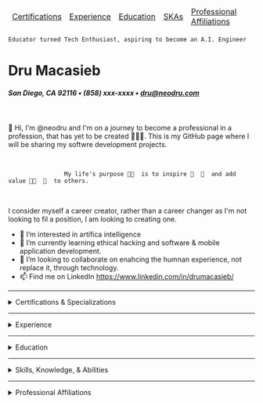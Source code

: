 <table class="tg">
<thead>
    <tr>
        <nav class="nav justify-content-center">
        <td class="tg-0lax"><a class="nav-link js-scroll-trigger" href="#certifications">Certifications</a></td>
        <td class="tg-0lax"><a class="nav-link js-scroll-trigger" href="#experience">Experience</a></td>
        <td class="tg-0lax"><a class="nav-link js-scroll-trigger" href="#education">Education</a></td>
        <td class="tg-0lax"><a class="nav-link js-scroll-trigger" href="#skas">SKAs</a></td>
        <td class="tg-0lax"><a class="nav-link js-scroll-trigger" href="#affiliations">Professional Affiliations</a></td>
        </nav>
    </tr>
</thead>
</table>  
 
``Educator turned Tech Enthusiast, aspiring to become an A.I. Engineer``
<br>

# Dru Macasieb
##### San Diego, CA 92116 • (858) xxx-xxxx • <a href="mailto:name@email.com">dru@neodru.com</a>           
<br>


   
👋 Hi, I'm @neodru and I'm on a journey to become a professional in a profession, that has yet to be created 🤷🏻‍♂️. This is my GitHub page where I will be sharing my softwre development projects. 

<br>

                  
                    My life's purpose 🙏🏼  is to inspire 🤩  💖  and add value 💪🏼  🧠  to others.

<br>

I consider myself a career creator, rather than a career changer as I'm not looking to fil a position, I am looking to creating one.  

- 👀 I’m interested in artifica intelligence
- 🌱 I’m currently learning ethical hacking and software & mobile application development.  
- 💞️ I’m looking to collaborate on enahcing the humnan experience, not replace it, through technology.
- 📫 Find me on LinkedIn https://www.linkedin.com/in/drumacasieb/
             
 <hr>
 <section class="resume-section" id="certifications">
 <details><summary>Certifications & Specializations </summary>
    <br>
     <ul>
            <li>Google Workspace Specialization Certificate </li>
            <li>Goolge Fundamentals of Digital Marketing Certification </li>
            <li>Microsfot Office Specialist: Word, Word Expert, Excel Excel Expert, PowerPoin</li>
        </ul>    
 </details>
<hr>
<section class="resume-section" id="experience">
           
<details>
    <summary>Experience</summary>
<div class="d-flex flex-column flex-md-row justify-content-between mb-5">
    <div class="flex-grow-1">
        <h3 class="mb-0">Small Business Consultant and Web Developer</h3>
        <div class="subheading mb-3">NeoDru</div>
        <p>April 2014 - Present</p>
        <ul>
            <li>Designed, developed, and deployed web solutions for small businesses and professionals. </li>
            <li>Website Administration using back-end technologies: myPHP, Google Admin Console, Azure Active Directory </li>
            <li>Front-end web development using HTML5, CSS5, JavaScript, Boostrap, WordPress, Elementor</li>
        </ul>    
    </div>
    <div class="d-flex flex-column flex-md-row justify-content-between mb-5">
        <div class="flex-grow-1">
            <h3 class="mb-0">Program Manager</h3>
            <div class="subheading mb-3">California College San Diego</div>
            <p>October 2011 - July 2021</p>
        <ul>
             <li>Designed, developed, and deployed web solutions for small businesses and professionals. </li>
             <li>Website Administration using back-end technologies: myPHP, Google Admin Console, Azure Active Directory </li>
             <li>Front-end web development using HTML5, CSS5, JavaScript, Boostrap, WordPress, Elementor</li>
        </ul>
        </div>
                    
</details>
<hr>

<section class="resume-section" id="education">

<details><summary>Education</summary>

   
                   

   <h3 class="mb-0"> Associate of Applied Sciences, Software Development</h3>
                            <div class="subheading mb-3">California Institute of Arts and Technology</div>
                            <div>In Progress (Expected Grad Date: September 2022)</div>
   <h3 class="mb-0"> Bachelor of Science, Cybersecurity and Networking</h3>
                            <div class="subheading mb-3">Independence University</div>
                            <div>Cum Laude GPA: 3.56</div>
     <h3 class="mb-0"> Bachelor of Science, Web Design & Development</h3>
                            <div class="subheading mb-3">Independence University</div>
                            <div>Cum Laude GPA: 3.60</div>
     <h3 class="mb-0"> Master of Arts, Organizational Leadership</h3>
                            <div class="subheading mb-3">Chapman University</div>
                              <div>Honors GPA: 3.9</div>
   <h3 class="mb-0"> Master of Business Administration</h3>
                            <div class="subheading mb-3">National University</div>
                           <div>Honors GPA: 3.9</div>
     <h3 class="mb-0"> Bachelor of Arts, Liberal Studies</h3>
                            <div class="subheading mb-3">California State University, San Marcos</div>
                            <div>Cum Laude GPA: 3.5</div>
    </details>
<hr>              
  
<section class="resume-section" id="skas">
 <details><summary>Skills, Knowledge, & Abilities </summary>
    <br>
                  
<div>
    <h4>Programming Languages</h4>
                    <ul>
                      <li> Python </li>
                      <li> HTML3 • CSS • Javascript </li>
                    </ul>
    </div>
     <br><div> <h4>Productivity Suites</h4>
                    <ul>
                      <li> MS Office 365</li>
                      <li> iWork </li>
                        <li> Workspace Producitivity Suite </li>
                    </ul>
</div>
      <br>
     <div> <h4>Graphic Design</h4>
                    <ul>
                      <li> Adobe Creative Cloud </li>
                        <ul>
                            <li> Photoshop </li>
                            <li> Illustrator </li>
                             <li> Adobe Spark </li>
                        </ul>
                      <li>Finalcut Pro </li>
                    </ul>
</div>
      <br>
 </details> 
    <hr>
    
<section class="resume-section"id="affiliations">
<details><summary>Professional Affiliations </summary>
    <br>
     <div>
         <h3> Board Member & Marketing Director </h3>
         <h4> Women In Cybersecurity San Diego Affiliate <h4>
         <h5>October 2019 - Present </h5>
     </div>
          <br>
     <div>
         <h3> Student Member & Social Media Advocate </h3>
         <h4> ISACA <h4>
         <h5> October 2019 - Present </h5>
     </div>
          <br>
</details>
  
                   
        

        
 

<!---
neodru/neodru is a ✨ special ✨ repository because its `README.md` (this file) appears on your GitHub profile.
You can click the Preview link to take a look at your changes.
--->

